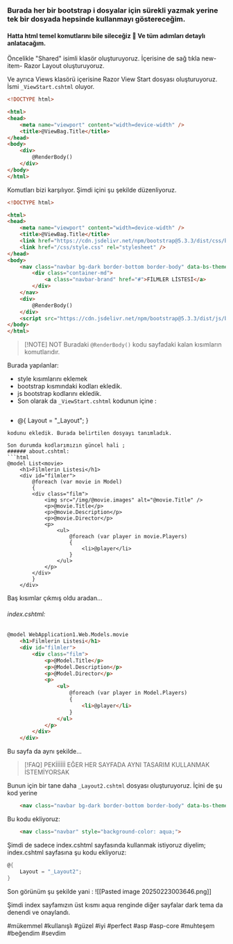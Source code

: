 ### Burada her bir bootstrap i dosyalar için sürekli yazmak yerine tek bir dosyada hepsinde kullanmayı göstereceğim. 
#### Hatta html temel komutlarını bile sileceğiz 🫡 Ve tüm adımları detaylı anlatacağım.


Öncelikle "Shared" isimli klasör oluşturuyoruz.
İçerisine de sağ tıkla new-item- Razor Layout oluşturuyoruz.

Ve ayrıca Views klasörü içerisine Razor View Start dosyası oluşturuyoruz. 
İsmi `_ViewStart.cshtml` oluyor.

```html
<!DOCTYPE html>

<html>
<head>
    <meta name="viewport" content="width=device-width" />
    <title>@ViewBag.Title</title>
</head>
<body>
    <div>
        @RenderBody()
    </div>
</body>
</html>
```
Komutları bizi karşılıyor. Şimdi içini şu şekilde düzenliyoruz.
```html
<!DOCTYPE html>

<html>
<head>
    <meta name="viewport" content="width=device-width" />
    <title>@ViewBag.Title</title>
    <link href="https://cdn.jsdelivr.net/npm/bootstrap@5.3.3/dist/css/bootstrap.min.css" rel="stylesheet" integrity="sha384-QWTKZyjpPEjISv5WaRU9OFeRpok6YctnYmDr5pNlyT2bRjXh0JMhjY6hW+ALEwIH" crossorigin="anonymous">
    <link href="/css/style.css" rel="stylesheet" />
</head>
<body>
    <nav class="navbar bg-dark border-bottom border-body" data-bs-theme="dark">
        <div class="container-md">
            <a class="navbar-brand" href="#">FİLMLER LİSTESİ</a>
        </div>
    </nav>
    <div>
        @RenderBody()
    </div>
    <script src="https://cdn.jsdelivr.net/npm/bootstrap@5.3.3/dist/js/bootstrap.bundle.min.js" integrity="sha384-YvpcrYf0tY3lHB60NNkmXc5s9fDVZLESaAA55NDzOxhy9GkcIdslK1eN7N6jIeHz" crossorigin="anonymous"></script>
</body>
</html>

```

>[!NOTE] NOT
>Buradaki `@RenderBody()` kodu sayfadaki kalan kısımların komutlarıdır.


Burada yapılanlar: 
- style kısımlarını eklemek 
- bootstrap kısmındaki kodları ekledik.
- js bootstrap kodlarını ekledik.
- Son olarak da `_ViewStart.cshtml` kodunun içine :
  ```cs
- @{
  Layout = "_Layout";
}

```
kodunu ekledik. Burada belirtilen dosyayı tanımladık.

Son durumda kodlarımızın güncel hali ;
###### about.cshtml:
```html
@model List<movie>
    <h1>Filmlerin Listesi</h1>
    <div id="filmler">
        @foreach (var movie in Model)
        {
        <div class="film">
            <img src="/img/@movie.images" alt="@movie.Title" />
            <p>@movie.Title</p>
            <p>@movie.Description</p>
            <p>@movie.Director</p>
            <p>
                <ul>
                    @foreach (var player in movie.Players)
                    {
                        <li>@player</li>
                    }
                </ul>
            </p>
        </div>
        }
    </div>
```

Baş kısımlar çıkmış oldu aradan... 

###### index.cshtml:
```html
@model WebApplication1.Web.Models.movie
    <h1>Filmlerin Listesi</h1>
    <div id="filmler">
        <div class="film">
            <p>@Model.Title</p>
            <p>@Model.Description</p>
            <p>@Model.Director</p>
            <p>
                <ul>
                    @foreach (var player in Model.Players)
                    {
                        <li>@player</li>
                    }
                </ul>
            </p>
        </div>
    </div>
```
Bu sayfa da aynı şekilde...

>[!FAQ] PEKİİİİİİ
>EĞER HER SAYFADA AYNI TASARIM KULLANMAK İSTEMİYORSAK

Bunun için bir tane daha `_Layout2.cshtml` dosyası oluşturuyoruz.
İçini de şu kod yerine 
```html
    <nav class="navbar bg-dark border-bottom border-body" data-bs-theme="dark">
```

Bu kodu ekliyoruz:

```html
    <nav class="navbar" style="background-color: aqua;">
```
Şimdi de sadece index.cshtml sayfasında kullanmak istiyoruz diyelim;
index.cshtml sayfasına şu kodu ekliyoruz:
```cs
@{
    Layout = "_Layout2";
}
```
Son görünüm şu şekilde yani :
![[Pasted image 20250223003646.png]]

Şimdi index sayfamızın üst kısmı aqua renginde diğer sayfalar dark tema da denendi ve onaylandı.

#mükemmel #kullanışlı 
#güzel #iyi 
#perfect #asp #asp-core #muhteşem #beğendim #sevdim